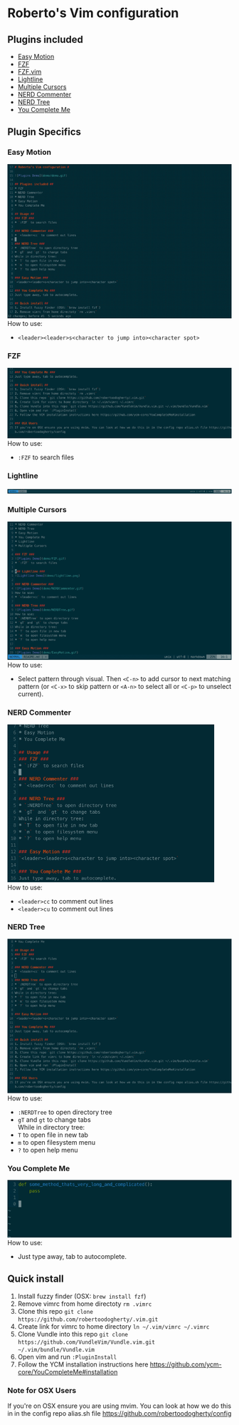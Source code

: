 # Roberto's Vim configuration #

## Plugins included ##
* [Easy Motion](https://github.com/easymotion/vim-easymotion)
* [FZF](https://github.com/junegunn/fzf)
* [FZF.vim](https://github.com/junegunn/fzf.vim)
* [Lightline](https://github.com/itchyny/lightline.vim)
* [Multiple Cursors](https://github.com/terryma/vim-multiple-cursors)
* [NERD Commenter](https://github.com/preservim/nerdcommenter)
* [NERD Tree](https://github.com/preservim/nerdtree)
* [You Complete Me](https://github.com/ycm-core/YouCompleteMe)

## Plugin Specifics  ##
### Easy Motion ###
![Plugins Demo](demo/EasyMotion.gif)   
How to use:    
* `<leader><leader>s<character to jump into><character spot>`   

### FZF ###
![Plugins Demo](demo/FZF.gif)   
How to use:    
* `:FZF` to search files   

### Lightline ###
![Lightline Demo](demo/lightline.png)

### Multiple Cursors ###
![Plugins Demo](demo/MultipleCursors.gif)   
How to use:    
* Select pattern through visual. Then `<C-n>` to add cursor to next matching pattern (or `<C-x>` to skip pattern or `<A-n>` to select all or `<C-p>` to unselect current).

### NERD Commenter ###
![Plugins Demo](demo/NERDCommenter.gif)   
How to use:    
* `<leader>cc` to comment out lines   
* `<leader>cu` to comment out lines

### NERD Tree ###
![Plugins Demo](demo/NERDTree.gif)   
How to use:    
* `:NERDTree` to open directory tree    
* `gT` and `gt` to change tabs   
While in directory tree:
* `T` to open file in new tab   
* `m` to open filesystem menu   
* `?` to open help menu    

### You Complete Me ###
![Plugins Demo](demo/YouCompleteMe.gif)
How to use:    
* Just type away, tab to autocomplete.   

## Quick install ##
1. Install fuzzy finder (OSX: `brew install fzf`)   
2. Remove vimrc from home directoty `rm .vimrc`    
3. Clone this repo `git clone https://github.com/robertoodogherty/.vim.git`   
4. Create link for vimrc to home directory `ln ~/.vim/vimrc ~/.vimrc`   
5. Clone Vundle into this repo `git clone https://github.com/VundleVim/Vundle.vim.git ~/.vim/bundle/Vundle.vim`   
6. Open vim and run `:PluginInstall`   
7. Follow the YCM installation instructions here https://github.com/ycm-core/YouCompleteMe#installation   

### Note for OSX Users
If you're on OSX ensure you are using mvim. You can look at how we do this in in the config repo alias.sh file https://github.com/robertoodogherty/config   
